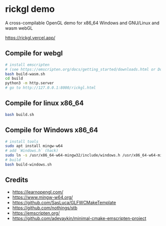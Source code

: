 # rickgl demo
A cross-compilable OpenGL demo for x86_64 Windows and GNU/Linux and wasm webGL

https://rickgl.vercel.app/

## Compile for webgl
```sh
# install emscripten
# (see https://emscripten.org/docs/getting_started/downloads.html or Dockerfile)
bash build-wasm.sh
cd build
python3 -m http.server
# go to http://127.0.0.1:8000/rickgl.html
```

## Compile for linux x86_64
```sh
bash build.sh
```

## Compile for Windows x86_64
```sh
# install tools
sudo apt install mingw-w64
# add `Windows.h` (hack)
sudo ln -s /usr/x86_64-w64-mingw32/include/windows.h /usr/x86_64-w64-mingw32/include/Windows.h
# build
bash build-windows.sh
```

## Credits
- https://learnopengl.com/
- https://www.mingw-w64.org/
- https://github.com/SasLuca/GLFWCMakeTemplate
- https://github.com/nothings/stb
- https://emscripten.org/
- https://github.com/adevaykin/minimal-cmake-emscripten-project
